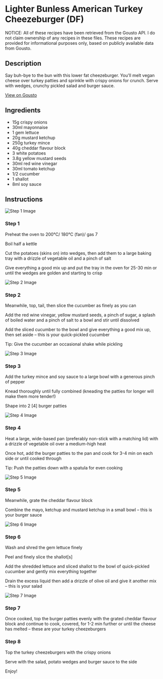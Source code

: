 # Lighter Bunless American Turkey Cheezeburger (DF)

NOTICE: All of these recipes have been retrieved from the Gousto API. I do not claim ownership of any recipes in these files. These recipes are provided for informational purposes only, based on publicly available data from Gousto.

## Description

Say buh-bye to the bun with this lower fat cheezeburger. You'll melt vegan cheese over turkey patties and sprinkle with crispy onions for crunch. Serve with wedges, crunchy pickled salad and burger sauce.

[View on Gousto](https://www.gousto.co.uk/recipes/cookbook/lighter-bunless-american-turkey-cheezeburger-df)

## Ingredients

- 15g crispy onions
- 30ml mayonnaise
- 1 gem lettuce
- 20g mustard ketchup
- 250g turkey mince
- 40g cheddar flavour block
- 3 white potatoes
- 3.8g yellow mustard seeds
- 30ml red wine vinegar
- 30ml tomato ketchup
- 1/2 cucumber
- 1 shallot
- 8ml soy sauce

## Instructions

![Step 1 Image](https://production-media.gousto.co.uk/cms/recipe-step-image/Step-1-1640099741175-x200.jpg)

### Step 1

Preheat the oven to 200°C/ 180°C (fan)/ gas 7

Boil half a kettle

Cut the potatoes (skins on) into wedges, then add them to a large baking tray with a drizzle of vegetable oil and a pinch of salt

Give everything a good mix up and put the tray in the oven for 25-30 min or until the wedges are golden and starting to crisp

![Step 2 Image](https://production-media.gousto.co.uk/cms/recipe-step-image/Step-2-1640099743544-x200.jpg)

### Step 2

Meanwhile, top, tail, then slice the cucumber as finely as you can

Add the red wine vinegar, yellow mustard seeds, a pinch of sugar, a splash of boiled water and a pinch of salt to a bowl and stir until dissolved

Add the sliced cucumber to the bowl and give everything a good mix up, then set aside – this is your quick-pickled cucumber

Tip: Give the cucumber an occasional shake while pickling

![Step 3 Image](https://production-media.gousto.co.uk/cms/recipe-step-image/Step-3-1640099753164-x200.jpg)

### Step 3

Add the turkey mince and soy sauce to a large bowl with a generous pinch of pepper

Knead thoroughly until fully combined (kneading the patties for longer will make them more tender!)

Shape into 2 <span class="text-danger">[4]</span> burger patties

![Step 4 Image](https://production-media.gousto.co.uk/cms/recipe-step-image/Step-4-1640099756042-x200.jpg)

### Step 4

Heat a large, wide-based pan (preferably non-stick with a matching lid) with a drizzle of vegetable oil over a medium-high heat

Once hot, add the burger patties to the pan and cook for 3-4 min on each side or until cooked through

Tip: Push the patties down with a spatula for even cooking

![Step 5 Image](https://production-media.gousto.co.uk/cms/recipe-step-image/Step-5-1640099764823-x200.jpg)

### Step 5

Meanwhile, grate the cheddar flavour block

Combine the mayo, ketchup and mustard ketchup in a small bowl – this is your burger sauce

![Step 6 Image](https://production-media.gousto.co.uk/cms/recipe-step-image/Step-6-1640099796528-x200.jpg)

### Step 6

Wash and shred the gem lettuce finely

Peel and finely slice the shallot<span class="text-danger">[s]</span>

Add the shredded lettuce and sliced shallot to the bowl of quick-pickled cucumber and gently mix everything together

Drain the excess liquid then add a drizzle of olive oil and give it another mix – this is your salad

![Step 7 Image](https://production-media.gousto.co.uk/cms/recipe-step-image/Step-7-1640099798608-x200.jpg)

### Step 7

Once cooked, top the burger patties evenly with the grated cheddar flavour block and continue to cook, covered, for 1-2 min further or until the cheese has melted – these are your turkey cheezeburgers

### Step 8

Top the turkey cheezeburgers with the crispy onions

Serve with the salad, potato wedges and burger sauce to the side

Enjoy!

